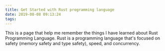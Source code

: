 ```yaml
---
title: Get Started with Rust programming language
date: 2019-08-08 09:13:24
tags:
---
```


This is a page that help me remember the things I have learned about
Rust Programming Language. Rust is a programming language that's focused
on safety (memory safety and type safety), speed, and concurrency.

<script src="https://gist.github.com/sychoo/5bc9fbbee7825b7eca2bcf331d8a3ecd.js"></script>
